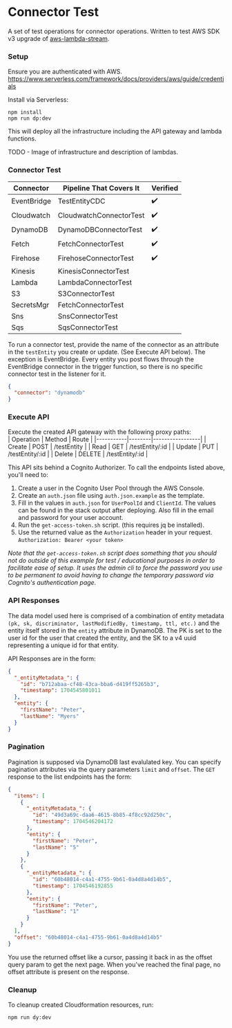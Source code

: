 # Connector Test
A set of test operations for connector operations. Written to test AWS SDK v3 upgrade of [aws-lambda-stream](https://github.com/jgilbert01/aws-lambda-stream).

### Setup
Ensure you are authenticated with AWS.  
https://www.serverless.com/framework/docs/providers/aws/guide/credentials  

Install via Serverless:
```
npm install
npm run dp:dev
```
This will deploy all the infrastructure including the API gateway and lambda functions.

TODO - Image of infrastructure and description of lambdas.

### Connector Test
| Connector   | Pipeline That Covers It | Verified           |
|-------------|-------------------------|--------------------|
| EventBridge | TestEntityCDC           | :heavy_check_mark: |
| Cloudwatch  | CloudwatchConnectorTest | :heavy_check_mark: |
| DynamoDB    | DynamoDBConnectorTest   | :heavy_check_mark: |
| Fetch       | FetchConnectorTest      | :heavy_check_mark: |
| Firehose    | FirehoseConnectorTest   | :heavy_check_mark: |
| Kinesis     | KinesisConnectorTest    |                    |
| Lambda      | LambdaConnectorTest     |                    |
| S3          | S3ConnectorTest         |                    |
| SecretsMgr  | FetchConnectorTest      |                    |
| Sns         | SnsConnectorTest        |                    |
| Sqs         | SqsConnectorTest        |                    |

To run a connector test, provide the name of the connector as an attribute in the `testEntity` you create or update. (See Execute API below). The exception is EventBridge. Every entity you post flows through the EventBridge connector in the trigger function, so there is no specific connector test in the listener for it.

```json
{
  "connector": "dynamodb"
}
```

### Execute API
Execute the created API gateway with the following proxy paths:  
| Operation | Method | Route           |
|-----------|--------|-----------------|
| Create    | POST   | /testEntity     |
| Read      | GET    | /testEntity/:id |
| Update    | PUT    | /testEntity/:id |
| Delete    | DELETE | /testEntity/:id |
  
This API sits behind a Cognito Authorizer. To call the endpoints listed above, you'll need to:
1. Create a user in the Cognito User Pool through the AWS Console.
2. Create an `auth.json` file using `auth.json.example` as the template.
3. Fill in the values in `auth.json` for `UserPoolId` and `ClientId`. The values can be found in the stack output after deploying. Also fill in the email and password for your user account.
4. Run the `get-access-token.sh` script. (this requires jq be installed).
5. Use the returned value as the `Authorization` header in your request. `Authorization: Bearer <your token>`
  
*Note that the `get-access-token.sh` script does something that you should not do outside of this example for test / educational purposes in order to facilitate ease of setup. It uses the admin cli to force the password you use to be permanent to avoid having to change the temporary password via Cognito's authentication page.*

### API Responses ###
The data model used here is comprised of a combination of entity metadata `(pk, sk, discriminator, lastModifiedBy, timestamp, ttl, etc.)` and the entity itself stored in the `entity` attribute in DynamoDB. The PK is set to the user id for the user that created the entity, and the SK to a v4 uuid representing a unique id for that entity.

API Responses are in the form:
```json
{
  "_entityMetadata_": {
    "id": "b712abaa-cf48-43ca-bba6-d419ff5265b3",
    "timestamp": 1704545801011
  },
  "entity": {
    "firstName": "Peter",
    "lastName": "Myers"
  }
}
```

### Pagination
Pagination is supposed via DynamoDB last evalulated key. You can specify pagination attributes via the query parameters `limit` and `offset`. The `GET` response to the list endpoints has the form:
```json
{
  "items": [
    {
      "_entityMetadata_": {
        "id": "49d3a69c-daa6-4615-8b85-4f8cc92d250c",
        "timestamp": 1704546204172
      },
      "entity": {
        "firstName": "Peter",
        "lastName": "5"
      }
    },
    {
      "_entityMetadata_": {
        "id": "60b48014-c4a1-4755-9b61-0a4d8a4d14b5",
        "timestamp": 1704546192855
      },
      "entity": {
        "firstName": "Peter",
        "lastName": "1"
      }
    }
  ],
  "offset": "60b48014-c4a1-4755-9b61-0a4d8a4d14b5"
}
```
You use the returned offset like a cursor, passing it back in as the offset query param to get the next page. When you've reached the final page, no offset attribute is present on the response.

### Cleanup
To cleanup created Cloudformation resources, run:
```
npm run dy:dev
```
